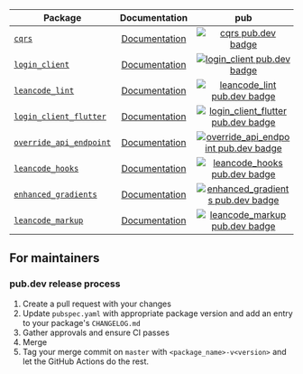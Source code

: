 | Package                                               |                    Documentation                     |                                                       pub                                                       |                                        CI                                        |
| ----------------------------------------------------- | :--------------------------------------------------: | :-------------------------------------------------------------------------------------------------------------: | :------------------------------------------------------------------------------: |
| [`cqrs`][cqrs-link]                                   |         [Documentation][cqrs-documentation]          |                          [![cqrs pub.dev badge][cqrs-pub-badge]][cqrs-pub-badge-link]                           |                  [![][cqrs-build-badge]][cqrs-build-badge-link]                  |
| [`login_client`][login_client-link]                   |     [Documentation][login_client-documentation]      |              [![login_client pub.dev badge][login_client-pub-badge]][login_client-pub-badge-link]               |          [![][login_client-build-badge]][login_client-build-badge-link]          |
| [`leancode_lint`][leancode_lint-link]                 |     [Documentation][leancode_lint-documentation]     |             [![leancode_lint pub.dev badge][leancode_lint-pub-badge]][leancode_lint-pub-badge-link]             |                                       n/a                                        |
| [`login_client_flutter`][login_client_flutter-link]   | [Documentation][login_client_flutter-documentation]  |  [![login_client_flutter pub.dev badge][login_client_flutter-pub-badge]][login_client_flutter-pub-badge-link]   |  [![][login_client_flutter-build-badge]][login_client_flutter-build-badge-link]  |
| [`override_api_endpoint`][override_api_endpoint-link] | [Documentation][override_api_endpoint-documentation] | [![override_api_endpoint pub.dev badge][override_api_endpoint-pub-badge]][override_api_endpoint-pub-badge-link] | [![][override_api_endpoint-build-badge]][override_api_endpoint-build-badge-link] |
| [`leancode_hooks`][leancode_hooks-link]               |    [Documentation][leancode_hooks-documentation]     |           [![leancode_hooks pub.dev badge][leancode_hooks-pub-badge]][leancode_hooks-pub-badge-link]            |        [![][leancode_hooks-build-badge]][leancode_hooks-build-badge-link]        |
| [`enhanced_gradients`][enhanced_gradients-link]       |  [Documentation][enhanced_gradients-documentation]   |     [![enhanced_gradients pub.dev badge][enhanced_gradients-pub-badge]][enhanced_gradients-pub-badge-link]      |    [![][enhanced_gradients-build-badge]][enhanced_gradients-build-badge-link]    |
| [`leancode_markup`][leancode_markup-link]       |  [Documentation][leancode_markup-documentation]   |     [![leancode_markup pub.dev badge][leancode_markup-pub-badge]][leancode_markup-pub-badge-link]      |    [![][leancode_markup-build-badge]][leancode_markup-build-badge-link]    |

## For maintainers

### pub.dev release process

1. Create a pull request with your changes
2. Update `pubspec.yaml` with appropriate package version and add an entry to your package's `CHANGELOG.md`
3. Gather approvals and ensure CI passes
4. Merge
5. Tag your merge commit on `master` with `<package_name>-v<version>` and let the GitHub Actions do the rest.

[cqrs-link]: https://github.com/leancodepl/flutter_corelibrary/tree/master/packages/cqrs
[cqrs-documentation]: https://pub.dev/documentation/cqrs/latest/
[cqrs-pub-badge]: https://img.shields.io/pub/v/cqrs
[cqrs-pub-badge-link]: https://pub.dev/packages/cqrs
[cqrs-build-badge]: https://img.shields.io/github/actions/workflow/status/leancodepl/flutter_corelibrary/cqrs-test.yml?branch=master
[cqrs-build-badge-link]: https://github.com/leancodepl/flutter_corelibrary/actions/workflows/cqrs-test.yml
[leancode_lint-link]: https://github.com/leancodepl/flutter_corelibrary/tree/master/packages/leancode_lint
[leancode_lint-documentation]: https://pub.dev/documentation/leancode_lint/latest/
[leancode_lint-pub-badge]: https://img.shields.io/pub/v/leancode_lint
[leancode_lint-pub-badge-link]: https://pub.dev/packages/leancode_lint
[leancode_hooks-link]: https://github.com/leancodepl/flutter_corelibrary/tree/master/packages/leancode_hooks
[leancode_hooks-documentation]: https://pub.dev/documentation/leancode_hooks/latest/
[leancode_hooks-pub-badge]: https://img.shields.io/pub/v/leancode_hooks
[leancode_hooks-pub-badge-link]: https://pub.dev/packages/leancode_hooks
[leancode_hooks-build-badge]: https://img.shields.io/github/actions/workflow/status/leancodepl/flutter_corelibrary/leancode_hooks-test.yml?branch=master
[leancode_hooks-build-badge-link]: https://github.com/leancodepl/flutter_corelibrary/actions/workflows/leancode_hooks-test.yml
[login_client-link]: https://github.com/leancodepl/flutter_corelibrary/tree/master/packages/login_client
[login_client-documentation]: https://pub.dev/documentation/login_client/latest/
[login_client-pub-badge]: https://img.shields.io/pub/v/login_client
[login_client-pub-badge-link]: https://pub.dev/packages/login_client
[login_client-build-badge]: https://img.shields.io/github/actions/workflow/status/leancodepl/flutter_corelibrary/login_client-test.yml?branch=master
[login_client-build-badge-link]: https://github.com/leancodepl/flutter_corelibrary/actions/workflows/login_client-test.yml
[login_client_flutter-link]: https://github.com/leancodepl/flutter_corelibrary/tree/master/packages/login_client_flutter
[login_client_flutter-documentation]: https://pub.dev/documentation/login_client_flutter/latest/
[login_client_flutter-pub-badge]: https://img.shields.io/pub/v/login_client_flutter
[login_client_flutter-pub-badge-link]: https://pub.dev/packages/login_client_flutter
[login_client_flutter-build-badge]: https://img.shields.io/github/actions/workflow/status/leancodepl/flutter_corelibrary/login_client_flutter-test.yml?branch=master
[login_client_flutter-build-badge-link]: https://github.com/leancodepl/flutter_corelibrary/actions/workflows/login_client_flutter-test.yml
[override_api_endpoint-link]: https://github.com/leancodepl/flutter_corelibrary/tree/master/packages/override_api_endpoint
[override_api_endpoint-documentation]: https://pub.dev/documentation/override_api_endpoint/latest/
[override_api_endpoint-pub-badge]: https://img.shields.io/pub/v/override_api_endpoint
[override_api_endpoint-pub-badge-link]: https://pub.dev/packages/override_api_endpoint
[override_api_endpoint-build-badge]: https://img.shields.io/github/actions/workflow/status/leancodepl/flutter_corelibrary/override_api_endpoint-test.yml?branch=master
[override_api_endpoint-build-badge-link]: https://github.com/leancodepl/flutter_corelibrary/actions/workflows/override_api_endpoint-test.yml
[enhanced_gradients-link]: https://github.com/leancodepl/flutter_corelibrary/tree/master/packages/enhanced_gradients
[enhanced_gradients-documentation]: https://pub.dev/documentation/enhanced_gradients/latest/
[enhanced_gradients-pub-badge]: https://img.shields.io/pub/v/enhanced_gradients
[enhanced_gradients-pub-badge-link]: https://pub.dev/packages/enhanced_gradients
[enhanced_gradients-build-badge]: https://img.shields.io/github/actions/workflow/status/leancodepl/flutter_corelibrary/enhanced_gradients-test.yml?branch=master
[enhanced_gradients-build-badge-link]: https://github.com/leancodepl/flutter_corelibrary/actions/workflows/enhanced_gradients-test.yml
[leancode_markup-link]: https://github.com/leancodepl/flutter_corelibrary/tree/master/packages/leancode_markup
[leancode_markup-documentation]: https://pub.dev/documentation/leancode_markup/latest/
[leancode_markup-pub-badge]: https://img.shields.io/pub/v/leancode_markup
[leancode_markup-pub-badge-link]: https://pub.dev/packages/leancode_markup
[leancode_markup-build-badge]: https://img.shields.io/github/actions/workflow/status/leancodepl/flutter_corelibrary/leancode_markup-test.yml?branch=master
[leancode_markup-build-badge-link]: https://github.com/leancodepl/flutter_corelibrary/actions/workflows/leancode_markup-test.yml
